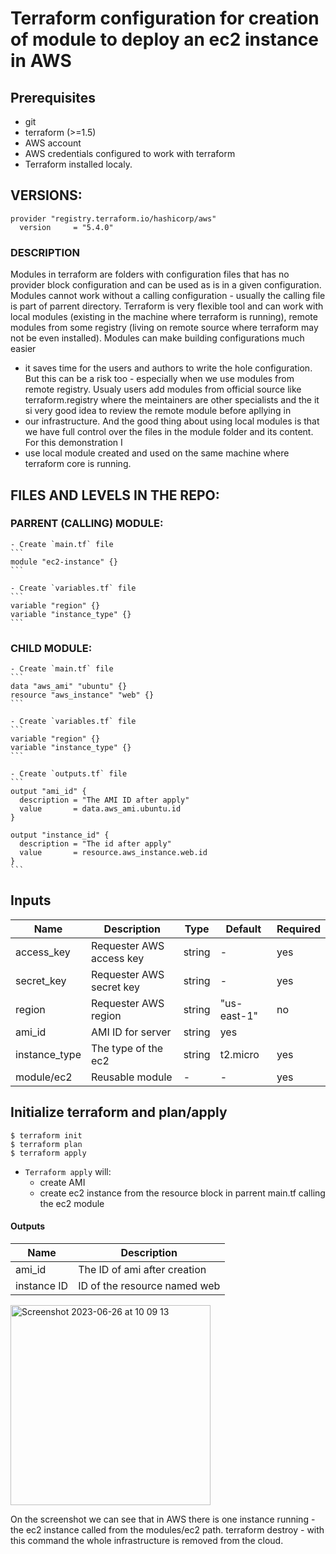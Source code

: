# Terraform configuration for creation of module to deploy an ec2 instance in AWS

## Prerequisites

- git
- terraform (>=1.5)
- AWS account
- AWS credentials configured to work with terraform
- Terraform installed localy. 

## VERSIONS: 
```
provider "registry.terraform.io/hashicorp/aws"
  version     = "5.4.0"
```

### DESCRIPTION
Modules in terraform are folders with configuration files that has no provider block configuration and can be used as is in a given configuration. Modules cannot work without 
a calling configuration - usually the calling file is part of parrent directory. Terraform is very flexible tool and can work with local modules (existing in the machine where 
terraform is running), remote modules from some registry (living on remote source where terraform may not be even installed). Modules can make building configurations much easier
- it saves time for the users and authors to write the hole configuration. But this can be a risk too - especially when we use modules from remote registry. Usualy users add modules from official source like terraform.registry where the meintainers are other specialists and the it si very good idea to review the remote module before apllying in
- our infrastructure. And the good thing about using local modules is that we have full control over the files in the module folder and its content. For this demonstration I
- use local module created and used on the same machine where terraform core is running.


## FILES AND LEVELS IN THE REPO:


  ### PARRENT (CALLING) MODULE: 
    - Create `main.tf` file
    ```
    module "ec2-instance" {}
    ```
    
    - Create `variables.tf` file
    ```
    variable "region" {}
    variable "instance_type" {}
    ```

  ### CHILD MODULE:

    - Create `main.tf` file
    ```
    data "aws_ami" "ubuntu" {}
    resource "aws_instance" "web" {}
    ```
    
    - Create `variables.tf` file
    ```
    variable "region" {}
    variable "instance_type" {}
    ```
    
    - Create `outputs.tf` file
    ```
    output "ami_id" {
      description = "The AMI ID after apply"
      value       = data.aws_ami.ubuntu.id
    }

    output "instance_id" {
      description = "The id after apply"
      value       = resource.aws_instance.web.id
    }
    ```

## Inputs

| Name  |	Description |	Type |  Default |	Required
| ----- | ----------- | ---- |  ------- | --------
| access_key | Requester AWS access key | string | - | yes
| secret_key | Requester AWS secret key | string | - | yes
| region | Requester AWS region | string | "us-east-1" | no
| ami_id | AMI ID for server | string | yes
| instance_type | The type of the ec2 | string | t2.micro | yes
| module/ec2 | Reusable module | - | - | yes 


## Initialize terraform and plan/apply

```
$ terraform init
$ terraform plan
$ terraform apply
```

- `Terraform apply` will:
  - create AMI 
  - create ec2 instance from the resource block in parrent main.tf calling the ec2 module
    
#### Outputs

| Name  |	Description 
| ----- | ----------- 
| ami_id | The ID of ami after creation
| instance ID  | ID of the resource named web



    







<img width="320" alt="Screenshot 2023-06-26 at 10 09 13" src="https://github.com/dbeleva-af/the-rest/assets/105104959/db1f35d9-a71a-4aef-8197-dde9d32a5c3e">








On the screenshot we can see that in AWS there is one instance running - the ec2 instance called from the modules/ec2 path.
terraform destroy - with this command the whole infrastructure is removed from the cloud.














  
